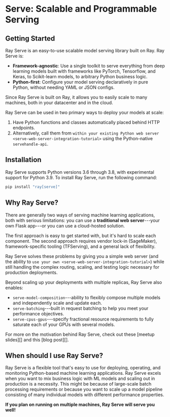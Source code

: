 # Serve: Scalable and Programmable Serving

## Getting Started

Ray Serve is an easy-to-use scalable model serving library built on Ray.
Ray Serve is:


-   **Framework-agnostic**: Use a single toolkit to serve everything
    from deep learning models built with frameworks like
    PyTorch, Tensorflow, and Keras, to Scikit-learn models, to arbitrary Python
    business logic.
-   **Python-first**: Configure your model serving declaratively in pure
    Python, without needing YAML or JSON configs.


Since Ray Serve is built on Ray, it allows you to easily scale to many
machines, both in your datacenter and in the cloud.

Ray Serve can be used in two primary ways to deploy your models at
scale:

1.  Have Python functions and classes automatically placed behind HTTP
    endpoints.
2.  Alternatively, call them from
    `within your existing Python web server <serve-web-server-integration-tutorial>`
    using the Python-native `servehandle-api`.


## Installation

Ray Serve supports Python versions 3.6 through 3.8, with experimental support for Python 3.9. To install Ray
Serve, run the following command:

``` bash
pip install "ray[serve]"
```

## Why Ray Serve?

There are generally two ways of serving machine learning applications,
both with serious limitations: you can use a **traditional web
server**---your own Flask app---or you can use a cloud-hosted solution.

The first approach is easy to get started with, but it's hard to scale
each component. The second approach requires vendor lock-in (SageMaker),
framework-specific tooling (TFServing), and a general lack of
flexibility.

Ray Serve solves these problems by giving you a simple web server (and
the ability to `use your own <serve-web-server-integration-tutorial>`)
while still handling the complex routing, scaling, and testing logic
necessary for production deployments.

Beyond scaling up your deployments with multiple replicas, Ray Serve
also enables:

-   `serve-model-composition`---ability to flexibly compose multiple
    models and independently scale and update each.
-   `serve-batching`---built in request batching to help you meet your
    performance objectives.
-   `serve-cpus-gpus`---specify fractional resource requirements to
    fully saturate each of your GPUs with several models.

For more on the motivation behind Ray Serve, check out these [meetup
slides][] and this [blog post][].

## When should I use Ray Serve?

Ray Serve is a flexible tool that's easy to use for deploying,
operating, and monitoring Python-based machine learning applications.
Ray Serve excels when you want to mix business logic with ML models and
scaling out in production is a necessity. This might be because of
large-scale batch processing requirements or because you want to scale
up a model pipeline consisting of many individual models with different
performance properties.

**If you plan on running on multiple machines, Ray Serve will serve you well!**
